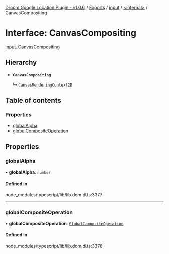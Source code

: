 [Droom Google Location Plugin - v1.0.6](../README.md) / [Exports](../modules.md) / [input](../modules/input.md) / [<internal\>](../modules/input._internal_.md) / CanvasCompositing

# Interface: CanvasCompositing

[input](../modules/input.md).[<internal>](../modules/input._internal_.md).CanvasCompositing

## Hierarchy

- **`CanvasCompositing`**

  ↳ [`CanvasRenderingContext2D`](input._internal_.CanvasRenderingContext2D.md)

## Table of contents

### Properties

- [globalAlpha](input._internal_.CanvasCompositing.md#globalalpha)
- [globalCompositeOperation](input._internal_.CanvasCompositing.md#globalcompositeoperation)

## Properties

### globalAlpha

• **globalAlpha**: `number`

#### Defined in

node_modules/typescript/lib/lib.dom.d.ts:3377

___

### globalCompositeOperation

• **globalCompositeOperation**: [`GlobalCompositeOperation`](../modules/input._internal_.md#globalcompositeoperation)

#### Defined in

node_modules/typescript/lib/lib.dom.d.ts:3378
